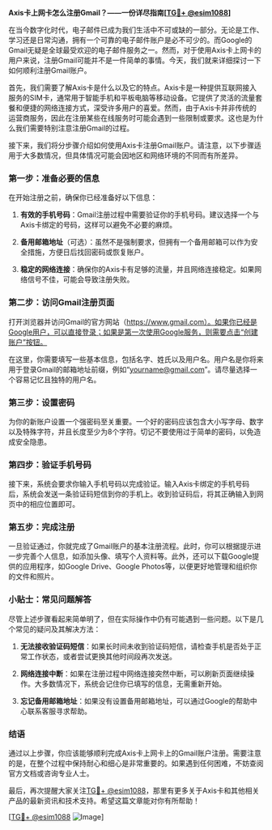 **Axis卡上网卡怎么注册Gmail？——一份详尽指南[[TG💪+ @esim1088](https://t.me/s/esim1088)]**

在当今数字化时代，电子邮件已成为我们生活中不可或缺的一部分。无论是工作、学习还是日常沟通，拥有一个可靠的电子邮件账户是必不可少的。而Google的Gmail无疑是全球最受欢迎的电子邮件服务之一。然而，对于使用Axis卡上网卡的用户来说，注册Gmail可能并不是一件简单的事情。今天，我们就来详细探讨一下如何顺利注册Gmail账户。

首先，我们需要了解Axis卡是什么以及它的特点。Axis卡是一种提供互联网接入服务的SIM卡，通常用于智能手机和平板电脑等移动设备。它提供了灵活的流量套餐和便捷的网络连接方式，深受许多用户的喜爱。然而，由于Axis卡并非传统的运营商服务，因此在注册某些在线服务时可能会遇到一些限制或要求。这也是为什么我们需要特别注意注册Gmail的过程。

接下来，我们将分步骤介绍如何使用Axis卡注册Gmail账户。请注意，以下步骤适用于大多数情况，但具体情况可能会因地区和网络环境的不同而有所差异。

### 第一步：准备必要的信息

在开始注册之前，确保你已经准备好以下信息：

1. **有效的手机号码**：Gmail注册过程中需要验证你的手机号码。建议选择一个与Axis卡绑定的号码，这样可以避免不必要的麻烦。
   
2. **备用邮箱地址**（可选）：虽然不是强制要求，但拥有一个备用邮箱可以作为安全措施，方便日后找回密码或恢复账户。

3. **稳定的网络连接**：确保你的Axis卡有足够的流量，并且网络连接稳定。如果网络信号不佳，可能会导致注册失败。

### 第二步：访问Gmail注册页面

打开浏览器并访问Gmail的官方网站（https://www.gmail.com）。如果你已经是Google用户，可以直接登录；如果是第一次使用Google服务，则需要点击“创建账户”按钮。

在这里，你需要填写一些基本信息，包括名字、姓氏以及用户名。用户名是你将来用于登录Gmail的邮箱地址前缀，例如“yourname@gmail.com”。请尽量选择一个容易记忆且独特的用户名。

### 第三步：设置密码

为你的新账户设置一个强密码至关重要。一个好的密码应该包含大小写字母、数字以及特殊字符，并且长度至少为8个字符。切记不要使用过于简单的密码，以免造成安全隐患。

### 第四步：验证手机号码

接下来，系统会要求你输入手机号码以完成验证。输入Axis卡绑定的手机号码后，系统会发送一条验证码短信到你的手机上。收到验证码后，将其正确输入到网页中的相应位置即可。

### 第五步：完成注册

一旦验证通过，你就完成了Gmail账户的基本注册流程。此时，你可以根据提示进一步完善个人信息，如添加头像、填写个人资料等。此外，还可以下载Google提供的应用程序，如Google Drive、Google Photos等，以便更好地管理和组织你的文件和照片。

### 小贴士：常见问题解答

尽管上述步骤看起来简单明了，但在实际操作中仍有可能遇到一些问题。以下是几个常见的疑问及其解决方法：

1. **无法接收验证码短信**：如果长时间未收到验证码短信，请检查手机是否处于正常工作状态，或者尝试更换其他时间段再次发送。

2. **网络连接中断**：如果在注册过程中网络连接突然中断，可以刷新页面继续操作。大多数情况下，系统会记住你已填写的信息，无需重新开始。

3. **忘记备用邮箱地址**：如果没有设置备用邮箱地址，可以通过Google的帮助中心联系客服寻求帮助。

### 结语

通过以上步骤，你应该能够顺利完成Axis卡上网卡上的Gmail账户注册。需要注意的是，在整个过程中保持耐心和细心是非常重要的。如果遇到任何困难，不妨查阅官方文档或咨询专业人士。

最后，再次提醒大家关注[TG💪+ @esim1088](https://t.me/s/esim1088)，那里有更多关于Axis卡和其他相关产品的最新资讯和技术支持。希望这篇文章能对你有所帮助！

[[TG💪+ @esim1088](https://t.me/s/esim1088) ![Image](https://i.postimg.cc/4NQfJmqS/Snipaste-2025-05-13-00-14-12.png)]